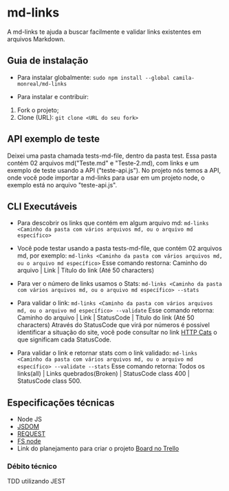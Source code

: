 # md-links
A md-links te ajuda a buscar facilmente e validar links existentes em arquivos Markdown. 

## Guia de instalação
* Para instalar globalmente:
 `sudo npm install --global camila-monreal/md-links`

* Para instalar e contribuir: 
1. Fork o projeto;
2. Clone (URL):  `git clone <URL do seu fork>`
 
## API exemplo de teste
Deixei uma pasta chamada tests-md-file, dentro da pasta test. Essa pasta contém 02 arquivos md("Teste.md" e "Teste-2.md), com links e um exemplo de teste usando a API ("teste-api.js"). 
No projeto nós temos a API, onde você pode importar a md-links para usar em um projeto node, o exemplo está no arquivo "teste-api.js".

## CLI Executáveis
* Para descobrir os links que contém em algum arquivo md:
`md-links <Caminho da pasta com vários arquivos md, ou o arquivo md específico>`

* Você pode testar usando a pasta tests-md-file, que contém 02 arquivos md, por exemplo:
`md-links <Caminho da pasta com vários arquivos md, ou o arquivo md específico>`
Esse comando restorna:  Caminho do arquivo | Link | Título do link (Até 50 characters)

* Para ver o número de links usamos o Stats:
`md-links <Caminho da pasta com vários arquivos md, ou o arquivo md específico> --stats`

* Para validar o link: 
`md-links <Caminho da pasta com vários arquivos md, ou o arquivo md específico> --validate`
Esse comando retorna: Caminho do arquivo | Link | StatusCode | Título do link (Até 50 characters) 
Através do StatusCode que virá por números é possivel identificar a situação do site, você pode consultar no link [HTTP Cats](https://http.cat/ )
 o que significam cada StatusCode.

* Para validar o link e retornar stats com o link validado:
`md-links <Caminho da pasta com vários arquivos md, ou o arquivo md específico> --validate --stats`
Esse comando retorna: Todos os links(all) | Links quebrados(Broken) | StatusCode class 400 | StatusCode class 500.

## Especificações técnicas 
* Node JS 
* [JSDOM](https://github.com/jsdom/jsdom)
* [REQUEST](https://github.com/request/request)
* [FS node](https://nodejs.org/docs/v0.3.1/api/fs.html)
* Link do planejamento para criar o projeto [Board no Trello](https://trello.com/b/VFInzOLQ/md-links)

### Débito técnico 
TDD utilizando JEST 